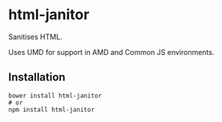 html-janitor
============

Sanitises HTML.

Uses UMD for support in AMD and Common JS environments.

## Installation

```
bower install html-janitor
# or
npm install html-janitor
```

